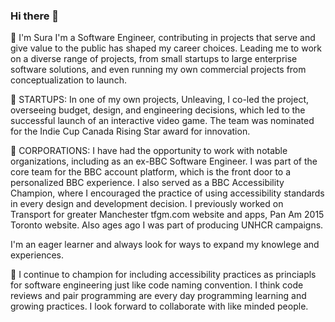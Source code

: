 ### Hi there 👋

 🔭 I'm Sura I'm a Software Engineer, contributing in projects that serve and give value to the public has shaped my career choices. Leading me to work on a diverse range of projects, from small startups to large enterprise software solutions, and even running my own commercial projects from conceptualization to launch.

🌱 STARTUPS: In one of my own projects, Unleaving, I co-led the project, overseeing budget, design, and engineering decisions, which led to the successful launch of an interactive video game. The team was nominated for the Indie Cup Canada Rising Star award for innovation.

🌳 CORPORATIONS: I have had the opportunity to work with notable organizations, including as an ex-BBC Software Engineer. I was part of the core team for the BBC account platform, which is the front door to a personalized BBC experience.
I also served as a BBC Accessibility Champion, where I encouraged the practice of using accessibility standards in every design and development decision. I previously worked on Transport for greater Manchester tfgm.com website and apps, Pan Am 2015 Toronto website. Also ages ago I was part of producing UNHCR campaigns.

I'm an eager learner and always look for ways to expand my knowlege and experiences.

 
👯 I continue to champion for including accessibility practices as princiapls for software engineering just like code naming convention. I think code reviews and pair programming are every day programming learning and growing practices. 
I look forward to collaborate with like minded people.



<!--
**karnawis/karnawis** is a ✨ _special_ ✨ repository because its `README.md` (this file) appears on your GitHub profile.

Here are some ideas to get you started:

- 🔭 I’m currently working on ...
- 🌱 I’m currently learning ...
- 👯 I’m looking to collaborate on ...
- 🤔 I’m looking for help with ...
- 💬 Ask me about ...
- 📫 How to reach me: ...
- 😄 Pronouns: ...
- ⚡ Fun fact: ...
-->
